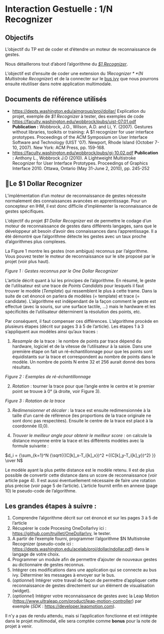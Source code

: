 # Interaction Gestuelle : $1/$N Recognizer
## Objectifs
L’objectif du TP est de coder et d’étendre un moteur de reconnaissance de gestes.

Nous  détaillerons  tout  d’abord  l’algorithme  du  *[$1 Recognizer](https://depts.washington.edu/acelab/proj/dollar/index.html)*.

L’objectif est d’ensuite de coder une extension du *$1 Recognizer* *($N Multistroke Recognizer*) et de la connecter sur le [bus ivy](github.com/truillet/ivy) que nous pourrons ensuite réutiliser dans notre application multimodale.

## Documents de référence utilisés
* https://depts.washington.edu/aimgroup/proj/dollar/
Explication du projet, exemple de *$1 Recognizer* à tester, des exemples de code
* https://faculty.washington.edu/wobbrock/pubs/uist-07.01.pdf
**Publication :** Wobbrock, J.O., Wilson, A.D. and Li, Y. (2007). Gestures without libraries, toolkits or training: A $1 recognizer for user interface prototypes. Proceedings of the ACM Symposium on User Interface Software and Technology (UIST '07). Newport, Rhode Island (October 7-10, 2007). New York: ACM Press, pp. 159-168.
* https://faculty.washington.edu/wobbrock/pubs/gi-10.02.pdf
**Publication :** Anthony L., Wobbrock J.O (2010). A Lightweight Multistroke Recognizer for User
Interface Prototypes. Proceedings of Graphics Interface 2010. Ottawa, Ontario (May 31-June 2, 2010), pp. 245-252

## Le $1 Dollar Recognizer
L’implémentation d’un moteur de reconnaissance de gestes nécessite normalement des  connaissances avancées en apprentissage. Pour un concepteur en IHM, il est donc difficile d’implémenter la reconnaissance de gestes spécifiques.

L’objectif du projet *$1 Dollar Recognizer* est de permettre le codage d’un moteur de reconnaissance de  gestes  dans  différents  langages, sans  que  le  développeur  ait  besoin d’avoir  des connaissances  dans l’apprentissage. Il a été démontré que l’algorithme détecte les gestes avec un taux proche d’algorithmes plus complexes.

La  Figure  1  montre  les  gestes  (non ambigus)  reconnus  par  l’algorithme.
Vous  pouvez  tester  le  moteur  de reconnaissance sur le site proposé par le projet (voir plus haut).

*Figure 1 : Gestes reconnus par le One Dollar Recognizer*

L’article décrit quant à lui les principes de l’algorithme.
En résumé, le geste de l’utilisateur est une trace de *Points Candidats* pour lesquels il faut trouver le modèle (*Template*) qui ressemblent le plus à cette trame. Dans la suite de cet énoncé on parlera de modèles (= template) et trace (= candidate).
L’algorithme est indépendant de la façon comment le geste est effectué (avec la souris, sur une surface tactile, ...) mais le hardware et les spécificités de l’utilisateur déterminent la résolution des points, etc.

Par conséquent, il faut compenser ces différences. L’algorithme procède en plusieurs étapes (décrit sur pages 3 à 5 de l’article). Les étapes 1 à 3 s’appliquent aux modèles ainsi qu’aux traces :
1. *Resample* de la trace : le nombre de points par trace dépend du hardware, logiciel et de
la vitesse de l’utilisateur à la saisie. Dans une première étape on fait un ré-échantillonnage pour que  les  points  sont  équidistants  sur  la  trace  et  correspondent  au  nombre  de  points  dans  le modèle. Un nombre de points N entre 32 et 256 aurait donné des bons résultats.

*Figure 2 : Exemples de ré-échantillonnage*

2. *Rotation* : tourner la trace pour que l’angle entre le centre et le premier point se trouve à 0° (à droite, voir Figure 3).

*Figure 3 : Rotation de la trace*

3.  *Redimensionner  et  décaler* :  la  trace  est  ensuite  redimensionnée  à  la  taille  d’un  carré  de référence (les proportions de la trace originale ne sont donc pas respectées). Ensuite le centre de la trace est placé à la coordonnée (0,0).

4.  *Trouver le meilleur angle pour obtenir le meilleur score* : on calcule la distance moyenne entre la trace et les différents modèles avec la formule suivante :

$d_i = {\sum_{k=1}^N {\sqrt{{(C[k]_x-T_i[k]_x})^2 +{(C[k]_y-T_i[k]_y})^2} }} \over N$

Le modèle ayant la plus petite distance est le modèle retenu. Il est de plus possible de convertir cette distance dans un score de reconnaissance (voir article page 4). Il est aussi éventuellement nécessaire de faire une rotation plus précise (voir page 5 de l’article).
L’article fournit enfin en annexe (page 10) le pseudo-code de l’algorithme.

## Les grandes étapes à suivre :

1. Comprendre l’algorithme décrit sur cet énoncé et sur les pages 3 à 5 de l’article
2. Récupérer  le  code  Procesing  OneDollarIvy  ici : https://github.com/truillet/OneDollarIvy,  le tester.
3. A  partir  de  l’exemple  fourni,  programmer  l’algorithme  $N  Multistroke  Recognizer  (pseudo-code  ici :  https://depts.washington.edu/acelab/proj/dollar/ndollar.pdf)  dans  le  langage  de votre choix.
4. Programmer  un  module  afin  de  permettre  d’ajouter  de  nouveaux  gestes  au  dictionnaire  de gestes reconnus.
5. Intégrer  ces  modifications  dans  une  application  qui  se  connecte  au  bus  ivy.  Déterminer  les messages à envoyer sur le bus.
6. (*optionnel*) Intégrer votre travail de façon de permettre d’appliquer cette reconnaissance de
gestes directement sur un élément de visualisation (widget).
7. (*optionnel*) Intégrer votre reconnaissance de gestes avec la Leap Motion
(https://www.ultraleap.com/product/leap-motion-controller) par exemple
(*SDK* : https://developer.leapmotion.com).

Il n’y a pas de rendu attendu, mais si l’application fonctionne et est intégrée dans le projet multimodal, elle sera comptée comme **bonus** pour la note de projet à venir.
